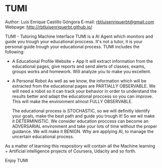 # TUMI
Author:
Luis Enrique Castillo Góngora
E-mail: rbtluisenriquerbt@gmail.com
Webpage: http://rbtluisenriquerbt.github.io/

TUMI - Tutoring Machine Interface
TUMI is a AI Agent which monitors and guide you trough your educational proccess.
It's not a tutor, it is your personal guide trough your educational process.
TUMI includes the following:
- A Educational Profile Website + App
  It will extract information from the educational pages, give reports and send alerts
  of classes, exams, groups works and homework. Will analyze you to make you excellent.
- A Personal Robot
  As well as we know, the information which will be extracted from the educational
  pages are PARTIALLY OBSERVABLE. We will need a robot so it can track your behavior
  in order to understand the results better and adapt the educational proccess so
  you can improve. This will make the environment almost FULLY OBSERVABLE.

  The educational process is STOCHASTIC, so we will definitly identify your goals, make the best path and guide you trough it! So we wil make it DETERMINISTIC.
  We consider education proccess can become an ADVERSARIAL environment and take your lots of time without the proper guidance. We will make it BENIGN.
  Why are applying AI, to manage the uncertain educational process.

As a matter of learning this respository will contain all the Machine learning +
Artificial intelligence projects of Coursera, Udacity and so forth.

Enjoy TUMI
